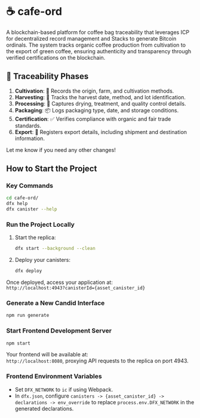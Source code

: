 # ☕ cafe-ord

A blockchain-based platform for coffee bag traceability that leverages ICP for decentralized record management and Stacks to generate Bitcoin ordinals. The system tracks organic coffee production from cultivation to the export of green coffee, ensuring authenticity and transparency through verified certifications on the blockchain.

## 🌱 Traceability Phases

1. **Cultivation**: 🌾 Records the origin, farm, and cultivation methods.
2. **Harvesting**: 🍇 Tracks the harvest date, method, and lot identification.
3. **Processing**: 🔄 Captures drying, treatment, and quality control details.
4. **Packaging**: 📦 Logs packaging type, date, and storage conditions.
5. **Certification**: ✅ Verifies compliance with organic and fair trade standards.
6. **Export**: 🚢 Registers export details, including shipment and destination information.

Let me know if you need any other changes!

## How to Start the Project

### Key Commands

```bash
cd cafe-ord/
dfx help
dfx canister --help
```

### Run the Project Locally

1. Start the replica:
   ```bash
   dfx start --background --clean
   ```
2. Deploy your canisters:
   ```bash
   dfx deploy
   ```

Once deployed, access your application at:  
`http://localhost:4943?canisterId={asset_canister_id}`

### Generate a New Candid Interface

```bash
npm run generate
```

### Start Frontend Development Server

```bash
npm start
```

Your frontend will be available at:  
`http://localhost:8080`, proxying API requests to the replica on port 4943.

### Frontend Environment Variables

- Set `DFX_NETWORK` to `ic` if using Webpack.
- In `dfx.json`, configure `canisters -> {asset_canister_id} -> declarations -> env_override` to replace `process.env.DFX_NETWORK` in the generated declarations.
